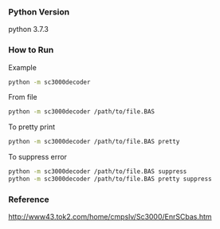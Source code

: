 ### Python Version

python 3.7.3

### How to Run

Example

```bash
python -m sc3000decoder
```

From file

```bash
python -m sc3000decoder /path/to/file.BAS
```

To pretty print

```bash
python -m sc3000decoder /path/to/file.BAS pretty
```

To suppress error

```bash
python -m sc3000decoder /path/to/file.BAS suppress
python -m sc3000decoder /path/to/file.BAS pretty suppress
```

### Reference

http://www43.tok2.com/home/cmpslv/Sc3000/EnrSCbas.htm
